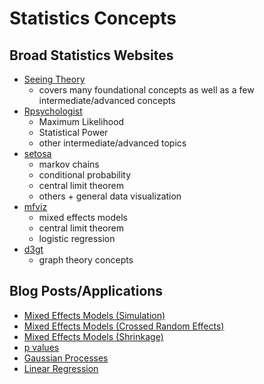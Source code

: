 # Statistics Concepts

## Broad Statistics Websites

- [Seeing Theory](https://seeing-theory.brown.edu/)
  - covers many foundational concepts as well as a few intermediate/advanced concepts
- [Rpsychologist](https://rpsychologist.com/viz)
  - Maximum Likelihood
  - Statistical Power
  - other intermediate/advanced topics
- [setosa](http://setosa.io/#/)
  - markov chains
  - conditional probability
  - central limit theorem
  - others + general data visualization
- [mfviz](http://mfviz.com/#projects)
  - mixed effects models
  - central limit theorem
  - logistic regression
- [d3gt](https://d3gt.com/index.html)
  - graph theory concepts

## Blog Posts/Applications

- [Mixed Effects Models (Simulation)](http://shiny.psy.gla.ac.uk/lmem_sim/)
- [Mixed Effects Models (Crossed Random Effects)](http://shiny.psy.gla.ac.uk/Dale/crossed)
- [Mixed Effects Models (Shrinkage)](http://m-clark.github.io/posts/2019-05-14-shrinkage-in-mixed-models/)
- [p values](https://magnusnordmo.shinyapps.io/pvalue/)
- [Gaussian Processes](https://distill.pub/2019/visual-exploration-gaussian-processes/)
- [Linear Regression](https://observablehq.com/@tmcw/bring-your-own-doodles-linear-regression)
